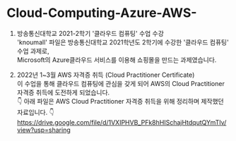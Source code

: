 # Cloud-Computing-Azure-AWS-

1. 방송통신대학교 2021-2학기 '클라우드 컴퓨팅' 수업 수강
<br/>'knoumall' 파일은 방송통신대학교 2021학년도 2학기에 수강한 '클라우드 컴퓨팅' 수업 과제로,
<br/> Microsoft의 Azure클라우드 서비스를 이용해 쇼핑몰을 만드는 과제였습니다. 

2. 2022년 1~3월 AWS 자격증 취득 (Cloud Practitioner Certificate) 
<br/> 이 수업을 통해 클라우드 컴퓨팅에 관심을 갖게 되어 AWS의 Cloud Practitioner 자격증 취득에 도전하게 되었습니다.
<br/> 👇 아래 파일은 AWS Cloud Practitioner 자격증 취득을 위해 정리하며 제작했던 자료입니다. 👇
https://drive.google.com/file/d/1VXIPHVB_PFk8hHISchajHtdqutQYmTIv/view?usp=sharing
